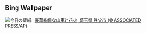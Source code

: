## Bing Wallpaper
![](https://www.bing.com/th?id=OHR.ChichibuNightFestival2023_JA-JP7273209766_UHD.jpg&w=1000)今日の壁紙: &nbsp;[豪華絢爛な山車と花火, 埼玉県 秩父市 (© ASSOCIATED PRESS/AP)](https://www.bing.com/th?id=OHR.ChichibuNightFestival2023_JA-JP7273209766_UHD.jpg)
<br><br/>

